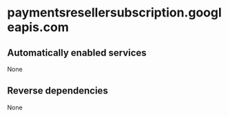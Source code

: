 # paymentsresellersubscription.googleapis.com

## Automatically enabled services

None

## Reverse dependencies

None
